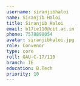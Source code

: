 ```yaml
---
username: siranjibhaloi
name: Siranjib Haloi
title: Siranjib Haloi
email: b17ie110@cit.ac.in
phone: 7578898054
avatar: siranjibhaloi.jpg
role: Convenor
type: core
roll: GAU-C-17/110
branch: IE
education: B.Tech
priority: 10
---
```

